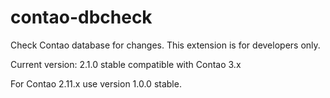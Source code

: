 contao-dbcheck
==============

Check Contao database for changes. This extension is for developers only.

Current version: 2.1.0 stable compatible with Contao 3.x

For Contao 2.11.x use version 1.0.0 stable.